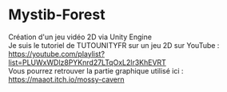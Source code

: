# Mystib-Forest
Création d'un jeu vidéo 2D via Unity Engine
</br>
Je suis le tutoriel de TUTOUNITYFR sur un jeu 2D sur YouTube : https://youtube.com/playlist?list=PLUWxWDlz8PYKnrd27LTqOxL2lr3KhEVRT </br>
Vous pourrez retrouver la partie graphique utilisé ici : https://maaot.itch.io/mossy-cavern </br>

